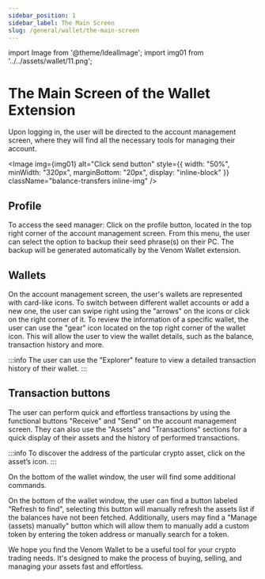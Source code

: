 ```yaml
---
sidebar_position: 1
sidebar_label: The Main Screen
slug: /general/wallet/the-main-screen
---
```


import Image from '@theme/IdealImage';
import img01 from '../../assets/wallet/11.png';

# The Main Screen of the Wallet Extension

Upon logging in, the user will be directed to the account management screen, where they will find all the necessary tools for managing their account.

<Image img={img01} alt="Click send button"
    style={{ width: "50%", minWidth: "320px", marginBottom: "20px", display: "inline-block" }}
    className="balance-transfers inline-img"
/>

## Profile

To access the seed manager: Click on the profile button, located in the top right corner of the account management screen. From this menu, the user can select the option to backup their seed phrase(s) on their PC. The backup will be generated automatically by the Venom Wallet extension.


## Wallets

On the account management screen, the user's wallets are represented with card-like icons. To switch between different wallet accounts or add a new one, the user can swipe right using the "arrows" on the icons or click on the right corner of it. To review the information of a specific wallet, the user can use the "gear" icon located on the top right corner of the wallet icon. This will allow the user to view the wallet details, such as the balance, transaction history and more.

>   
> 
:::info
The user can use the "Explorer" feature to view a detailed transaction history of their wallet.
:::

## Transaction buttons

The user can perform quick and effortless transactions by using the functional buttons "Receive" and "Send" on the account management screen. They can also use the "Assets" and "Transactions" sections for a quick display of their assets and the history of performed transactions.

  

:::info
To discover the address of the particular crypto asset, click on the asset’s icon.
:::
  

On the bottom of the wallet window, the user will find some additional commands.

On the bottom of the wallet window, the user can find a button labeled "Refresh to find", selecting this button will manually refresh the assets list if the balances have not been fetched. Additionally, users may find a "Manage (assets) manually" button which will allow them to manually add a custom token by entering the token address or manually search for a token.

We hope you find the Venom Wallet to be a useful tool for your crypto trading needs. It's designed to make the process of buying, selling, and managing your assets fast and effortless.
